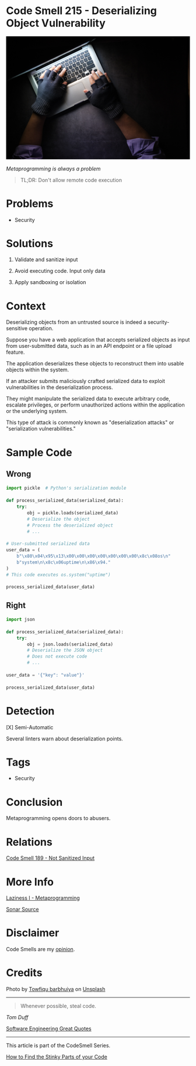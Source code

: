 # Code Smell 215 - Deserializing Object Vulnerability
            
![Code Smell 215 - Deserializing Object Vulnerability](Code%20Smell%20215%20-%20Deserializing%20Object%20Vulnerability.jpg)

*Metaprogramming is always a problem*

> TL;DR: Don't allow remote code execution

# Problems

- Security

# Solutions

1. Validate and sanitize input

2. Avoid executing code. Input only data

3. Apply sandboxing or isolation

# Context

Deserializing objects from an untrusted source is indeed a security-sensitive operation. 

Suppose you have a web application that accepts serialized objects as input from user-submitted data, such as in an API endpoint or a file upload feature. 

The application deserializes these objects to reconstruct them into usable objects within the system.

If an attacker submits maliciously crafted serialized data to exploit vulnerabilities in the deserialization process. 

They might manipulate the serialized data to execute arbitrary code, escalate privileges, or perform unauthorized actions within the application or the underlying system. 

This type of attack is commonly known as "deserialization attacks" or "serialization vulnerabilities."

# Sample Code

## Wrong

<!-- [Gist Url](https://gist.github.com/mcsee/4b1c59db5f77bc9d29db5115c6516b46) -->

```python
import pickle  # Python's serialization module

def process_serialized_data(serialized_data):
    try:
        obj = pickle.loads(serialized_data)  
        # Deserialize the object
        # Process the deserialized object
        # ...

# User-submitted serialized data
user_data = (
    b"\x80\x04\x95\x13\x00\x00\x00\x00\x00\x00\x00\x8c\x08os\n"
    b"system\n\x8c\x06uptime\n\x86\x94."
)
# This code executes os.system("uptime") 

process_serialized_data(user_data)
```

## Right

<!-- [Gist Url](https://gist.github.com/mcsee/d6f86ea9959eb68e0604f6249afa8709) -->

```python
import json

def process_serialized_data(serialized_data):
    try:
        obj = json.loads(serialized_data)  
        # Deserialize the JSON object
        # Does not execute code
        # ...

user_data = '{"key": "value"}'

process_serialized_data(user_data)
```

# Detection

[X] Semi-Automatic 

Several linters warn about deserialization points.

# Tags

- Security

# Conclusion

Metaprogramming opens doors to abusers.

# Relations

[Code Smell 189 - Not Sanitized Input](https://github.com/mcsee/Software-Design-Articles/tree/main/Articles/Code%20Smells/Code%20Smell%20189%20-%20Not%20Sanitized%20Input/readme.md)

# More Info

[Laziness I - Metaprogramming](https://github.com/mcsee/Software-Design-Articles/tree/main/Articles/Theory/Laziness%20I%20-%20Metaprogramming/readme.md)

[Sonar Source](https://rules.sonarsource.com/php/RSPEC-4508)

# Disclaimer

Code Smells are my [opinion](https://github.com/mcsee/Software-Design-Articles/tree/main/Articles/Blogging/I%20Wrote%20More%20than%2090%20Articles%20on%202021%20Here%20is%20What%20I%20Learned/readme.md).

# Credits

Photo by [Towfiqu barbhuiya](https://unsplash.com/@towfiqu999999) on [Unsplash](https://unsplash.com/photos/em5w9_xj3uU)
    
* * *

> Whenever possible, steal code.

_Tom Duff_
 
[Software Engineering Great Quotes](https://github.com/mcsee/Software-Design-Articles/tree/main/Articles/Quotes/Software%20Engineering%20Great%20Quotes/readme.md)

* * *

This article is part of the CodeSmell Series.

[How to Find the Stinky Parts of your Code](https://github.com/mcsee/Software-Design-Articles/tree/main/Articles/Code%20Smells/How%20to%20Find%20the%20Stinky%20parts%20of%20your%20Code/readme.md)